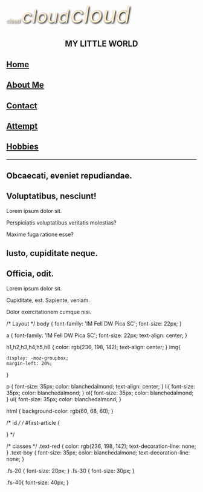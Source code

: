 <!DOCTYPE html>
<html lang="en" lang="tr">
    <head>
        <meta charset="UTF-8">
        <meta http-equiv="X-UA-Compatible" content="IE=edge">
        <meta name="viewport" content="width=device-width, initial-scale=1.0">
        <title>About me</title>
        <link rel="stylesheet" href="https://fonts.googleapis.com/icon?family=Material+Icons">
        <link rel="stylesheet" href="css/kodluyoruz.css">
        <link href='https://fonts.googleapis.com/css?family=IM Fell DW Pica SC' rel='stylesheet'>
    </head>
<body>
    <i class="material-icons" style="color:blanchedalmond;text-shadow:2px 2px 4px #000000;">cloud</i>
<i class="material-icons" style="font-size:48px;color:blanchedalmond;text-shadow:2px 2px 4px #000000;">cloud</i>
<i class="material-icons" style="font-size:60px;color:blanchedalmond;text-shadow:2px 2px 4px #000000;">cloud</i>
    <nav>
        <!-- Pages -->
        <h1 style="text-align: center;">MY LITTLE WORLD</h1>
        <h2 ><a class="text-red fs-40"  
            href="index.html">
            Home
        </a>
        </h2>
        <h2> <a class="text-red fs-40"
             href="about-me.html" >
            About Me
        </a>
        </h2>
        <h2>
            <a class="text-red fs-40" 
             href="contact.html" >
            Contact 
        </a>
        </h2>
        <h2>
            <a class="text-red fs-40" 
             href="attempt.html" >
            Attempt 
        </a>
        </h2>
        <h2><a class="text-red fs-40" 
            href="hobbies.html">
            Hobbies</a> 
            <hr>
        </h2>
    </nav>
    
   <article >
    <h1>Obcaecati, eveniet repudiandae.</h1>
    <h2>Voluptatibus, nesciunt!</h2>
    <p>Lorem ipsum dolor sit.</p>
    <p>Perspiciatis voluptatibus veritatis molestias?</p>
    <p>Maxime fuga ratione esse?</p>
   </article>
   <article>
    <h1>Iusto, cupiditate neque.</h1>
    <h2>Officia, odit.</h2>
    <p>Lorem ipsum dolor sit.</p>
    <p>Cupiditate, est. Sapiente, veniam.</p>
    <p>Dolor exercitationem cumque nisi.</p>
   </article>  
    
</body>
</html>

/* Layout */
body {
    font-family: 'IM Fell DW Pica SC';
    font-size: 22px;
}

a {
    font-family: 'IM Fell DW Pica SC';
    font-size: 22px;
    text-align: center;
}

h1,h2,h3,h4,h5,h6 {
    color: rgb(236, 198, 142);
    text-align: center;
}
img{
    
    display: -moz-groupbox;
    margin-left: 20%;
}

p {
    font-size: 35px;
    color: blanchedalmond;
    text-align: center;
}
li{
    font-size: 35px;
    color: blanchedalmond;
}
ol{
    font-size: 35px;
    color: blanchedalmond;
}
ul{
    font-size: 35px;
    color: blanchedalmond;
}

html {
    background-color: rgb(60, 68, 60);
}

/* id */
/* #first-article {
   
  
} */

/* classes */
.text-red {
    color: rgb(236, 198, 142);
    text-decoration-line: none;
}
.text-boy {
    font-size: 35px;
    color: blanchedalmond;
    text-decoration-line: none;
}
 

.fs-20 {
   font-size: 20px;
}
.fs-30 {
    font-size: 30px;
}

.fs-40{
    font-size: 40px;
}